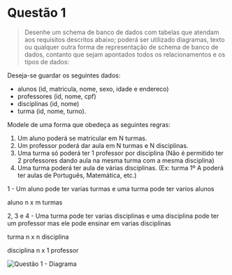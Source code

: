 
# Questão 1

> Desenhe um schema de banco de dados com tabelas que atendam aos requisitos descritos abaixo; poderá ser utilizado diagramas, texto ou qualquer outra forma de representação de schema de banco de dados, contanto que sejam apontados todos os relacionamentos e os tipos de dados:

Deseja-se guardar os seguintes dados:

- alunos (id, matricula, nome, sexo, idade e endereco)
- professores (id, nome, cpf)
- disciplinas (id, nome)
- turma (id, nome, turno).

Modele de uma forma que obedeça as seguintes regras:

1. Um aluno poderá se matricular em N turmas.
2. Um professor poderá dar aula em N turmas e N disciplinas.
3. Uma turma só poderá ter 1 professor por disciplina (Não é permitido ter 2
professores dando aula na mesma turma com a mesma disciplina)
4. Uma turma poderá ter aula de várias disciplinas. (Ex: turma 1º A poderá ter aulas
de Português, Matemática, etc.)

1 - Um aluno pode ter varias turmas e uma turma pode ter varios alunos

aluno n x m turmas

2, 3 e 4 - Uma turma pode ter varias disciplinas e uma disciplina pode ter um professor mas ele pode ensinar em varias disciplinas

turma n x n disciplina

disciplina n x 1 professor

![Questão 1 - Diagrama](questao1.png)

